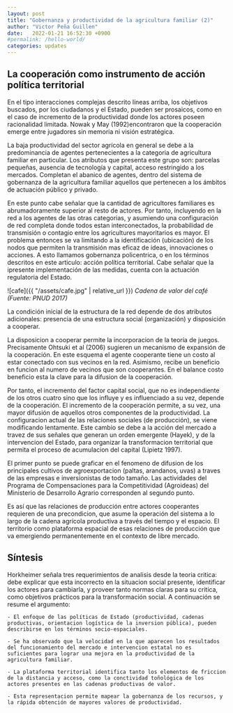 ```yaml
---
layout: post
title: "Gobernanza y productividad de la agricultura familiar (2)"
author: "Victor Peña Guillen"
date:   2022-01-21 16:52:30 +0900
#permalink: /hello-world/
categories: updates
---
```


## La cooperación como instrumento de acción política territorial

En el tipo interacciones complejas descrito líneas arriba, los objetivos buscados, por los ciudadanos y el Estado, pueden ser prosaicos, como en el caso de incremento de la productividad donde los actores poseen racionalidad limitada.
Nowak y May (1992)encontraron que la cooperación emerge entre jugadores sin memoria ni visión estratégica.

La baja productividad del sector agrícola en general se debe a la predominancia de agentes pertenecientes a la categoria de agricultura familiar en particular.
Los atributos que presenta este grupo son: parcelas pequeñas, ausencia de tecnología y capital, acceso restringido a los mercados. Completan el abanico de agentes, dentro del sistema de gobernanza de la agricultura familiar aquellos que pertenecen a los ámbitos de actuación público y privado.

En este punto cabe señalar que la cantidad de agricultores familiares es abrumadoramente superior al resto de actores. Por tanto, incluyendo en la red a los agentes de las otras categorias, y asumiendo una configuración de red completa donde todos estan interconectados, la probabilidad de transmisión o contagio entre los agricultures mayoritarios es mayor.
El problema entonces se va limitando a la identificación (ubicación) de los nodos que permiten la transmisión mas eficaz de ideas, innovaciones o acciones. A esto llamamos gobernanza policentrica, o en los términos descritos en este articulo: acción política territorial. Cabe señalar que la ipresente implementación de las medidas, cuenta con la actuación regulatoria del Estado.

![cafe]({{ "/assets/cafe.jpg" | relative_url }})
*Cadena de valor del café (Fuente: PNUD 2017)*

La condición inicial de la estructura de la red depende de dos atributos adicionales: presencia de una estructura social (organización) y disposición a cooperar.

La disposicion a cooperar permite la incorporacion de la teoría de juegos.
Precisamente Ohtsuki et al (2006) sugieren un mecanismo de expansión de la cooperación. En este esquema el agente cooperante tiene un costo al estar conectado con sus vecinos en la red. Asimismo, recibe un beneficio en funcion al numero de vecinos que son cooperantes. En el balance costo beneficio esta la clave para la difusion de la cooperación.

Por tanto, el incremento del factor capital social, que no es independiente de los otros cuatro sino que los influye y es influenciado a su vez, depende de la cooperación.
El incremento de la cooperación permite, a su vez, una mayor difusión de aquellos otros componentes de la productividad.
La configuracion actual de las relaciones sociales (de producción), se viene modificando lentamente. Este cambio se debe a la acción del mercado a travez de sus señales que generan un orden emergente (Hayek), y de la intervencion del Estado, para organizar la transformacion territorial que permita el proceso de acumulacion del capital (Lipietz 1997).

El primer punto se puede graficar en el fenomeno de difusion de los principales cultivos de agroexportacion (paltas, arandanos, uvas) a traves de las empresas e inversionistas de todo tamaño. Las actividades del Programa de Compensaciones para la Competitividad (Agroideas) del Ministerio de Desarrollo Agrario corresponden al segundo punto.

Es así que las relaciones de producción entre actores cooperantes requieren de una precondicion, que asume la operación del sistema a lo largo de la cadena agrícola productiva a través del tiempo y el espacio. El territorio como plataforma espacial de esas relaciones de producción que va emergiendo permanentemente en el contexto de libre mercado.

## Síntesis

Horkheimer señala tres requerimientos de analisis desde la teoria critica: debe explicar que esta incorrecto en la situacion social presente, identificar los actores para cambiarla, y proveer tanto normas claras para su critica, como objetivos prácticos para la transformación social. A continuación se resume el argumento:

    - El enfoque de las políticas de Estado (productividad, cadenas productivas, orientacion logística de la inversion pública), pueden describirse en los términos socio-espaciales. 
    
    - Se ha observado que la velocidad en la que aparecen los resultados del funcionamiento del mercado e intervencion estatal no es suficientes para lograr una mejora en la productividad de la agricultura familiar.

    - La plataforma territorial identifica tanto los elementos de friccion de la distancia y acceso, como la conctividad toñológica de los actores presentes en las cadenas productivas de valor.
    
    - Esta representacion permite mapear la gobernanza de los recursos, y la rápida obtención de mayores valores de productividad.
